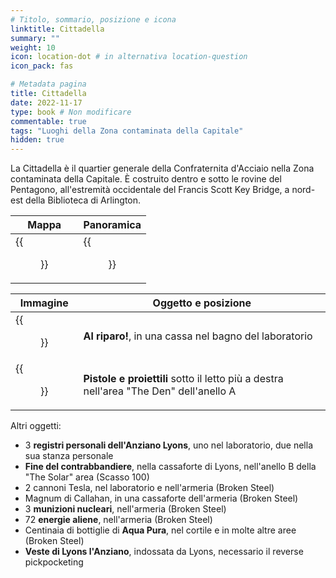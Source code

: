 ```yaml
---
# Titolo, sommario, posizione e icona
linktitle: Cittadella
summary: ""
weight: 10
icon: location-dot # in alternativa location-question
icon_pack: fas

# Metadata pagina
title: Cittadella
date: 2022-11-17
type: book # Non modificare
commentable: true
tags: "Luoghi della Zona contaminata della Capitale"
hidden: true
---
```




La Cittadella è il quartier generale della Confraternita d'Acciaio nella Zona contaminata della Capitale. È costruito dentro e sotto le rovine del Pentagono, all'estremità occidentale del Francis Scott Key Bridge, a nord-est della Biblioteca di Arlington. 

| Mappa                     | Panoramica        |
| ------------------------- | ----------------- |
| {{<figure src="The_Citadel_loc.webp">}} | {{<figure src="Citadel.webp">}} |


| Immagine                              | Oggetto e posizione                                                                    |
| ------------------------------------- | -------------------------------------------------------------------------------------- |
| {{<figure src="Duck_and_Cover!_Citadel_lab.webp">}} | **Al riparo!**, in una cassa nel bagno del laboratorio                                 |
| {{<figure src="Guns_and_Bullets_Citadel.webp">}}    | **Pistole e proiettili** sotto il letto più a destra nell'area "The Den" dell'anello A |

<!--TODO: aggiorna immagini -->

Altri oggetti:
- 3 **registri personali dell'Anziano Lyons**, uno nel laboratorio, due nella sua stanza personale
- **Fine del contrabbandiere**, nella cassaforte di Lyons, nell'anello B della "The Solar" area (Scasso 100)
- 2 cannoni Tesla, nel laboratorio e nell'armeria (Broken Steel)
- Magnum di Callahan, in una cassaforte dell'armeria (Broken Steel)
- 3 **munizioni nucleari**, nell'armeria (Broken Steel)
- 72 **energie aliene**, nell'armeria (Broken Steel)
- Centinaia di bottiglie di **Aqua Pura**, nel cortile e in molte altre aree  (Broken Steel)
- **Veste di Lyons l'Anziano**, indossata da Lyons, necessario il reverse pickpocketing



